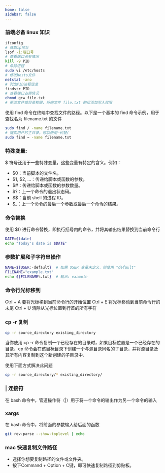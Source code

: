 ```yaml
---
home: false
sidebar: false
---
```


### 前端必备 linux 知识

```sh
ifconfig
# 获取ip地址
lsof -i:端口号
# 查看端口占有情况
kill -9 PID
# 杀除进程
sudo vi /etc/hosts
# 修改hosts文件
netstat -ano
# 列出PID进程信息
findstr PID
# 查看端口占用情况
chmod g+w file.txt
# 更改文件或目录权限，将向文件 file.txt 的组添加写入权限
```

使用 find 命令在终端中查找文件的路径。以下是一个基本的 find 命令示例，用于查找名为 filename.txt 的文件

```bash
sudo find / -name filename.txt
# 搜索用户的主目录，可以使用~代替/
sudo find ~ -name filename.txt
```

### 特殊变量:

$ 符号还用于一些特殊变量，这些变量有特定的含义。例如：

- $0：当前脚本的文件名。
- $1, $2, ...：传递给脚本或函数的参数。
- $#：传递给脚本或函数的参数数量。
- $?：上一个命令的退出状态码。
- $$：当前 shell 的进程 ID。
- $\_：上一个命令的最后一个参数或最后一个命令的结果。

### 命令替换

使用 $() 进行命令替换，即执行括号内的命令，并将其输出结果替换到当前命令行

```bash
DATE=$(date)
echo "Today's date is $DATE"
```

### 参数扩展和子字符串操作

```bash
NAME=${USER:-default}  # 如果 USER 变量未定义，则使用 "default"
FILENAME="example.txt"
echo ${FILENAME%.txt}  # 输出: example
```

### 命令行光标移到

Ctrl + A 要将光标移到当前命令行的开始位置
Ctrl + E 将光标移动到当前命令行的末尾
Ctrl + U 清除从光标位置到行首的所有字符

### cp -r 复制

```bash
cp -r source_directory existing_directory
```

当你使用 cp -r 命令复制一个已经存在的目录时，如果目标位置是一个已经存在的目录，cp 命令会在该目标目录下创建一个与源目录同名的子目录，并将源目录及其所有内容复制到这个新创建的子目录中.

使用下面方式解决此问题

```bash
cp -r source_directory/* existing_directory/
```

### | 连接符

在 bash 命令中，管道操作符（|）用于将一个命令的输出作为另一个命令的输入

### xargs

在 bash 命令中，将前面的参数输入给后面的函数

```bash
git rev-parse --show-toplevel | echo
```
### mac 快速复制文件路径
- 选择你想要复制路径的文件或文件夹。
- 按下Command + Option + C键，即可快速复制路径到剪贴板。‌
